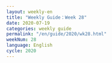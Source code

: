 ```yaml
---
layout: weekly-en
title: "Weekly Guide：Week 28"
date: 2020-07-19
categories: weekly guide
permalink: "/en/guide/2020/wk28.html"
weekNum: 28
language: English
cycle: 2020
---
```

